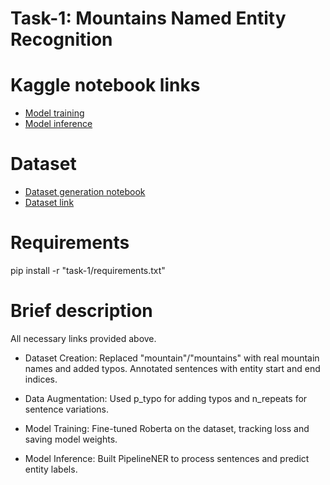 # Task-1: Mountains Named Entity Recognition 

# Kaggle notebook links
- [Model training](https://www.kaggle.com/code/artemzysko/ner-mountains-roberta-train)
- [Model inference](https://www.kaggle.com/code/artemzysko/ner-mountains-roberta-inference)

# Dataset
- [Dataset generation notebook](https://www.kaggle.com/code/artemzysko/mountain-ner-create-dataset)
- [Dataset link](https://www.kaggle.com/datasets/artemzysko/generated-mountain-entity-recognition-dataset)

# Requirements
pip install -r "task-1/requirements.txt"

# Brief description
All necessary links provided above.

- Dataset Creation:
Replaced "mountain"/"mountains" with real mountain names and added typos.
Annotated sentences with entity start and end indices.

- Data Augmentation:
Used p_typo for adding typos and n_repeats for sentence variations.

- Model Training:
Fine-tuned Roberta on the dataset, tracking loss and saving model weights.

- Model Inference:
Built PipelineNER to process sentences and predict entity labels.

